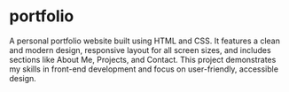 # portfolio
A personal portfolio website built using HTML and CSS. It features a clean and modern design, responsive layout for all screen sizes, and includes sections like About Me, Projects, and Contact. This project demonstrates my skills in front-end development and focus on user-friendly, accessible design.
